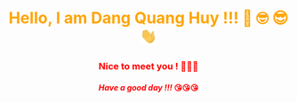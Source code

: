 <h1 align='center' style='color:orange'> Hello, I am Dang Quang Huy !!! 🧐 🤓 😎
<img src="https://github.com/dquanghuy4444/dquanghuy4444/blob/main/wave.gif" width="30px">
</h1>

<h3 align='center' style='color:red'> Nice to meet you ! 🥳🥳🥳
</h3>

<h4 align='center' style='color:red'> <i> Have a good day !!! </i> 😘😘😘
</h4>

